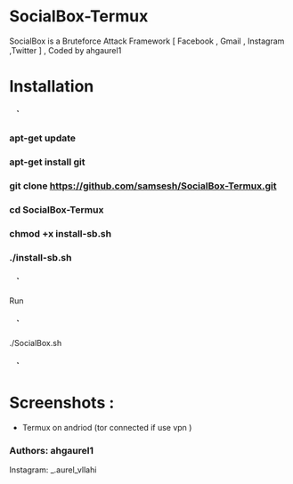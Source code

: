 # SocialBox-Termux
SocialBox is a Bruteforce Attack Framework [ Facebook , Gmail , Instagram ,Twitter ] , Coded by ahgaurel1
# Installation
### ` ` `
### apt-get update
### apt-get install git
### git clone https://github.com/samsesh/SocialBox-Termux.git 
### cd SocialBox-Termux
### chmod +x install-sb.sh
### ./install-sb.sh
### ` ` `
Run
### ` ` `
./SocialBox.sh
### ` ` `
# Screenshots :


* Termux on andriod (tor connected if use vpn )

### Authors: ahgaurel1
Instagram: _.aurel_vllahi